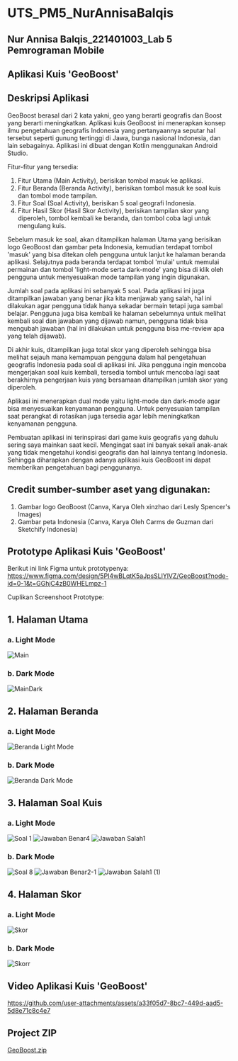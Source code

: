 # UTS_PM5_NurAnnisaBalqis
## Nur Annisa Balqis_221401003_Lab 5 Pemrograman Mobile

## Aplikasi Kuis 'GeoBoost'

## Deskripsi Aplikasi
GeoBoost berasal dari 2 kata yakni, geo yang berarti geografis dan Boost yang berarti meningkatkan. Aplikasi kuis GeoBoost ini menerapkan konsep ilmu pengetahuan geografis Indonesia yang pertanyaannya seputar hal tersebut seperti gunung tertinggi di Jawa, bunga nasional Indonesia, dan lain sebagainya. Aplikasi ini dibuat dengan Kotlin menggunakan Android Studio.

Fitur-fitur yang tersedia:
1. Fitur Utama (Main Activity), berisikan tombol masuk ke aplikasi.
2. Fitur Beranda (Beranda Activity), berisikan tombol masuk ke soal kuis dan tombol mode tampilan.
3. Fitur Soal (Soal Activity), berisikan 5 soal geografi Indonesia.
4. Fitur Hasil Skor (Hasil Skor Activity), berisikan tampilan skor yang diperoleh, tombol kembali ke beranda, dan tombol coba lagi untuk mengulang kuis.

Sebelum masuk ke soal, akan ditampilkan halaman Utama yang berisikan logo GeoBoost dan gambar peta Indonesia, kemudian terdapat tombol 'masuk' yang bisa ditekan oleh pengguna untuk lanjut ke halaman beranda aplikasi. Selajutnya pada beranda terdapat tombol 'mulai' untuk memulai permainan dan tombol 'light-mode serta dark-mode' yang bisa di klik oleh pengguna untuk menyesuaikan mode tampilan yang ingin digunakan. 

Jumlah soal pada aplikasi ini sebanyak 5 soal. Pada aplikasi ini juga ditampilkan jawaban yang benar jika kita menjawab yang salah, hal ini dilakukan agar pengguna tidak hanya sekadar bermain tetapi juga sambal belajar. Pengguna juga bisa kembali ke halaman sebelumnya untuk melihat kembali soal dan jawaban yang dijawab namun, pengguna tidak bisa mengubah jawaban (hal ini dilakukan untuk pengguna bisa me-review apa yang telah dijawab). 

Di akhir kuis, ditampilkan juga total skor yang diperoleh sehingga bisa melihat sejauh mana kemampuan pengguna dalam hal pengetahuan geografis Indonesia pada soal di aplikasi ini. Jika pengguna ingin mencoba mengerjakan soal kuis kembali, tersedia tombol untuk mencoba lagi saat berakhirnya pengerjaan kuis yang bersamaan ditampilkan jumlah skor yang diperoleh. 

Aplikasi ini menerapkan dual mode yaitu light-mode dan dark-mode agar bisa menyesuaikan kenyamanan pengguna. Untuk penyesuaian tampilan saat perangkat di rotasikan juga tersedia agar lebih meningkatkan kenyamanan pengguna.

Pembuatan aplikasi ini terinspirasi dari game kuis geografis yang dahulu sering saya mainkan saat kecil. Mengingat saat ini banyak sekali anak-anak yang tidak mengetahui kondisi geografis dan hal lainnya tentang Indonesia. Sehingga diharapkan dengan adanya aplikasi kuis GeoBoost ini dapat memberikan pengetahuan bagi penggunanya.

## Credit sumber-sumber aset yang digunakan:
1. Gambar logo GeoBoost (Canva, Karya Oleh xinzhao dari Lesly Spencer's Images)
2. Gambar peta Indonesia (Canva, Karya Oleh Carms de Guzman dari Sketchify Indonesia)

## Prototype Aplikasi Kuis 'GeoBoost'
Berikut ini link Figma untuk prototypenya: https://www.figma.com/design/5PI4wBLqtK5aJpsSLlYlVZ/GeoBoost?node-id=0-1&t=GGhjC4zB0WHELmpz-1 

Cuplikan Screenshoot Prototype:

## 1. Halaman Utama
### a. Light Mode
![Main](https://github.com/user-attachments/assets/dbe09b77-c6da-49d5-81cd-4750a195bd4a)
### b. Dark Mode
![MainDark](https://github.com/user-attachments/assets/c1c5278d-2592-4e5a-a03d-1094223f8701)

## 2. Halaman Beranda
### a. Light Mode
![Beranda Light Mode](https://github.com/user-attachments/assets/b9322996-2946-480b-9036-bc59423398af)
### b. Dark Mode
![Beranda Dark Mode](https://github.com/user-attachments/assets/a6a1ec31-3c23-4495-b784-d823d892b1e6)

## 3. Halaman Soal Kuis
### a. Light Mode
![Soal 1](https://github.com/user-attachments/assets/181b7dc3-56f0-4ab7-8645-205235ff859d)
![Jawaban Benar4](https://github.com/user-attachments/assets/7c4a1438-84ad-400b-8b8e-7866ab7b0314)
![Jawaban Salah1](https://github.com/user-attachments/assets/3846f62f-391a-4e9f-9594-c8e1b8ca2568)

### b. Dark Mode
![Soal 8](https://github.com/user-attachments/assets/383d250d-1d4c-4be2-a0ac-34f2dba3863f)
![Jawaban Benar2-1](https://github.com/user-attachments/assets/6032d2d1-8c4b-49d9-be79-5f4f5199ebac)
![Jawaban Salah1 (1)](https://github.com/user-attachments/assets/2de58f61-b2da-4279-8906-68814f399a4f)

## 4. Halaman Skor
### a. Light Mode
![Skor](https://github.com/user-attachments/assets/e46a346f-6c9f-4592-8d18-909b38c3f741)
### b. Dark Mode
![Skorr](https://github.com/user-attachments/assets/4796dee9-f570-4162-8a57-6ee86ca1aba6)


## Video Aplikasi Kuis 'GeoBoost'
https://github.com/user-attachments/assets/a33f05d7-8bc7-449d-aad5-5d8e71c8c4e7

## Project ZIP
[GeoBoost.zip](https://github.com/user-attachments/files/17532850/GeoBoost.zip)
